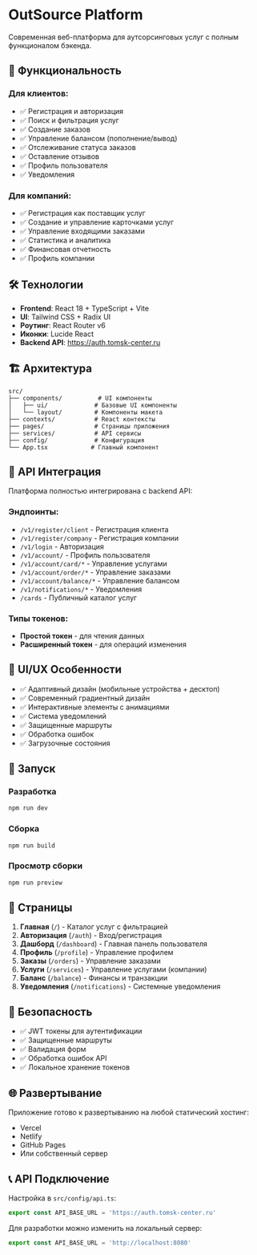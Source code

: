 # OutSource Platform

Современная веб-платформа для аутсорсинговых услуг с полным функционалом бэкенда.

## 🚀 Функциональность

### Для клиентов:
- ✅ Регистрация и авторизация
- ✅ Поиск и фильтрация услуг
- ✅ Создание заказов
- ✅ Управление балансом (пополнение/вывод)
- ✅ Отслеживание статуса заказов
- ✅ Оставление отзывов
- ✅ Профиль пользователя
- ✅ Уведомления

### Для компаний:
- ✅ Регистрация как поставщик услуг
- ✅ Создание и управление карточками услуг
- ✅ Управление входящими заказами
- ✅ Статистика и аналитика
- ✅ Финансовая отчетность
- ✅ Профиль компании

## 🛠 Технологии

- **Frontend**: React 18 + TypeScript + Vite
- **UI**: Tailwind CSS + Radix UI
- **Роутинг**: React Router v6
- **Иконки**: Lucide React
- **Backend API**: https://auth.tomsk-center.ru

## 🏗 Архитектура

```
src/
├── components/          # UI компоненты
│   ├── ui/             # Базовые UI компоненты
│   └── layout/         # Компоненты макета
├── contexts/           # React контексты
├── pages/              # Страницы приложения
├── services/           # API сервисы
├── config/             # Конфигурация
└── App.tsx            # Главный компонент
```

## 🔧 API Интеграция

Платформа полностью интегрирована с backend API:

### Эндпоинты:
- `/v1/register/client` - Регистрация клиента
- `/v1/register/company` - Регистрация компании
- `/v1/login` - Авторизация
- `/v1/account/` - Профиль пользователя
- `/v1/account/card/*` - Управление услугами
- `/v1/account/order/*` - Управление заказами
- `/v1/account/balance/*` - Управление балансом
- `/v1/notifications/*` - Уведомления
- `/cards` - Публичный каталог услуг

### Типы токенов:
- **Простой токен** - для чтения данных
- **Расширенный токен** - для операций изменения

## 🎨 UI/UX Особенности

- ✅ Адаптивный дизайн (мобильные устройства + десктоп)
- ✅ Современный градиентный дизайн
- ✅ Интерактивные элементы с анимациями
- ✅ Система уведомлений
- ✅ Защищенные маршруты
- ✅ Обработка ошибок
- ✅ Загрузочные состояния

## 🚀 Запуск

### Разработка
```bash
npm run dev
```

### Сборка
```bash
npm run build
```

### Просмотр сборки
```bash
npm run preview
```

## 📱 Страницы

1. **Главная** (`/`) - Каталог услуг с фильтрацией
2. **Авторизация** (`/auth`) - Вход/регистрация
3. **Дашборд** (`/dashboard`) - Главная панель пользователя
4. **Профиль** (`/profile`) - Управление профилем
5. **Заказы** (`/orders`) - Управление заказами
6. **Услуги** (`/services`) - Управление услугами (компании)
7. **Баланс** (`/balance`) - Финансы и транзакции
8. **Уведомления** (`/notifications`) - Системные уведомления

## 🔐 Безопасность

- ✅ JWT токены для аутентификации
- ✅ Защищенные маршруты
- ✅ Валидация форм
- ✅ Обработка ошибок API
- ✅ Локальное хранение токенов

## 🌐 Развертывание

Приложение готово к развертыванию на любой статический хостинг:
- Vercel
- Netlify  
- GitHub Pages
- Или собственный сервер

## 📞 API Подключение

Настройка в `src/config/api.ts`:
```typescript
export const API_BASE_URL = 'https://auth.tomsk-center.ru'
```

Для разработки можно изменить на локальный сервер:
```typescript
export const API_BASE_URL = 'http://localhost:8080'
```
